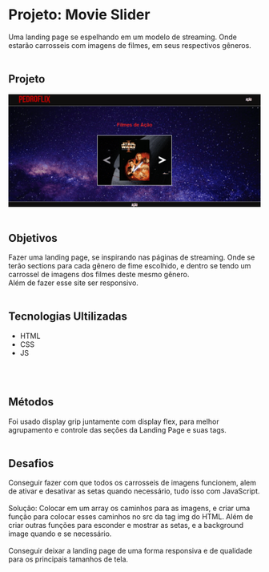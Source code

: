 # Projeto: Movie Slider
Uma landing page se espelhando em um modelo de streaming.
Onde estarão carrosseis com imagens de filmes, em seus respectivos gêneros.
<br>
<br>

## Projeto
<img src='src/images/pedroflix.gif' alt='Gif do projeto'>
<br>
<br>

## Objetivos
Fazer uma landing page, se inspirando nas páginas de streaming. Onde se terão sections para cada gênero de fime escolhido, e dentro se tendo um carrossel de imagens dos filmes deste mesmo gênero. <br> 
Além de fazer esse site ser responsivo.
<br>
<br>

## Tecnologias Ultilizadas
- HTML
- CSS
- JS
<br>
<br>

## Métodos
Foi usado display grip juntamente com display flex, para melhor agrupamento e controle das seções da Landing Page e suas tags.
<br>
<br>

## Desafios
Conseguir fazer com que todos os carrosseis de imagens funcionem, alem de ativar e desativar as setas quando necessário, tudo isso com JavaScript. 
<br><br>
Solução: Colocar em um array os caminhos para as imagens, e criar uma função para colocar esses caminhos no src da tag img do HTML. Além de criar outras funções para esconder e mostrar as setas, e a background image quando e se necessário. 
<br><br>
Conseguir deixar a landing page de uma forma responsiva e de qualidade para os principais tamanhos de tela.
